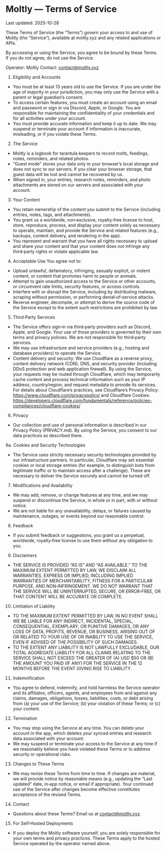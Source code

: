 # Moltly — Terms of Service

Last updated: 2025-10-28

These Terms of Service (the “Terms”) govern your access to and use of Moltly (the “Service”), available at moltly.xyz and any related applications or APIs.

By accessing or using the Service, you agree to be bound by these Terms. If you do not agree, do not use the Service.

Operator: Moltly
Contact: contact@moltly.xyz

1. Eligibility and Accounts
- You must be at least 13 years old to use the Service. If you are under the age of majority in your jurisdiction, you may only use the Service with a parent or legal guardian’s consent.
- To access certain features, you must create an account using an email and password or sign in via Discord, Apple, or Google. You are responsible for maintaining the confidentiality of your credentials and for all activities under your account.
- You must provide accurate information and keep it up to date. We may suspend or terminate your account if information is inaccurate, misleading, or if you violate these Terms.

2. The Service
- Moltly is a logbook for tarantula keepers to record molts, feedings, notes, reminders, and related photos.
- “Guest mode” stores your data only in your browser’s local storage and does not sync to our servers. If you clear your browser storage, that guest data will be lost and cannot be recovered by us.
- When signed in, your entries, research notes, reminders, and photo attachments are stored on our servers and associated with your account.

3. Your Content
- You retain ownership of the content you submit to the Service (including entries, notes, tags, and attachments).
- You grant us a worldwide, non‑exclusive, royalty‑free license to host, store, reproduce, process, and display your content solely as necessary to operate, maintain, and provide the Service and related features (e.g., backups, content delivery, and rendering in the app).
- You represent and warrant that you have all rights necessary to upload and share your content and that your content does not infringe any third‑party rights or violate applicable law.

4. Acceptable Use
You agree not to:
- Upload unlawful, defamatory, infringing, sexually explicit, or violent content, or content that promotes harm to people or animals.
- Attempt to gain unauthorized access to the Service or other accounts, or circumvent rate limits, security features, or access controls.
- Interfere with or disrupt the Service, including by distributing malware, scraping without permission, or performing denial‑of‑service attacks.
- Reverse engineer, decompile, or attempt to derive the source code of the Service except to the extent such restrictions are prohibited by law.

5. Third‑Party Services
- The Service offers sign‑in via third‑party providers such as Discord, Apple, and Google. Your use of those providers is governed by their own terms and privacy policies. We are not responsible for third‑party services.
- We may use infrastructure and service providers (e.g., hosting and database providers) to operate the Service.
- Content delivery and security: We use Cloudflare as a reverse proxy, content delivery network (CDN), DNS, and security provider (including DDoS protection and web application firewall). By using the Service, your requests may be routed through Cloudflare, which may temporarily cache content and process technical information such as your IP address, country/region, and request metadata to provide its services. For details about Cloudflare’s practices, see Cloudflare’s Privacy Policy: https://www.cloudflare.com/privacypolicy/ and Cloudflare Cookies: https://developers.cloudflare.com/fundamentals/reference/policies-compliances/cloudflare-cookies/

6. Privacy
- Our collection and use of personal information is described in our Privacy Policy (PRIVACY.md). By using the Service, you consent to our data practices as described there.

6a. Cookies and Security Technologies
- The Service uses strictly necessary security technologies provided by our infrastructure partners. In particular, Cloudflare may set essential cookies or local storage entries (for example, to distinguish bots from legitimate traffic or to maintain access after a challenge). These are necessary to deliver the Service securely and cannot be turned off.

7. Modifications and Availability
- We may add, remove, or change features at any time, and we may suspend or discontinue the Service, in whole or in part, with or without notice.
- We are not liable for any unavailability, delays, or failures caused by maintenance, outages, or events beyond our reasonable control.

8. Feedback
- If you submit feedback or suggestions, you grant us a perpetual, worldwide, royalty‑free license to use them without any obligation to you.

9. Disclaimers
- THE SERVICE IS PROVIDED “AS IS” AND “AS AVAILABLE.” TO THE MAXIMUM EXTENT PERMITTED BY LAW, WE DISCLAIM ALL WARRANTIES, EXPRESS OR IMPLIED, INCLUDING IMPLIED WARRANTIES OF MERCHANTABILITY, FITNESS FOR A PARTICULAR PURPOSE, AND NON‑INFRINGEMENT. WE DO NOT WARRANT THAT THE SERVICE WILL BE UNINTERRUPTED, SECURE, OR ERROR‑FREE, OR THAT CONTENT WILL BE ACCURATE OR COMPLETE.

10. Limitation of Liability
- TO THE MAXIMUM EXTENT PERMITTED BY LAW, IN NO EVENT SHALL WE BE LIABLE FOR ANY INDIRECT, INCIDENTAL, SPECIAL, CONSEQUENTIAL, EXEMPLARY, OR PUNITIVE DAMAGES, OR ANY LOSS OF DATA, PROFITS, REVENUE, OR BUSINESS, ARISING OUT OF OR RELATED TO YOUR USE OF OR INABILITY TO USE THE SERVICE, EVEN IF ADVISED OF THE POSSIBILITY OF SUCH DAMAGES.
- TO THE EXTENT ANY LIABILITY IS NOT LAWFULLY EXCLUDABLE, OUR TOTAL AGGREGATE LIABILITY FOR ALL CLAIMS RELATING TO THE SERVICE SHALL NOT EXCEED THE GREATER OF (A) USD $50 OR (B) THE AMOUNT YOU PAID (IF ANY) FOR THE SERVICE IN THE 12 MONTHS BEFORE THE EVENT GIVING RISE TO LIABILITY.

11. Indemnification
- You agree to defend, indemnify, and hold harmless the Service operator and its affiliates, officers, agents, and employees from and against any claims, damages, obligations, losses, liabilities, costs, or debt arising from (a) your use of the Service; (b) your violation of these Terms; or (c) your content.

12. Termination
- You may stop using the Service at any time. You can delete your account in the app, which deletes your synced entries and research data associated with your account.
- We may suspend or terminate your access to the Service at any time if we reasonably believe you have violated these Terms or to address security or operational risks.

13. Changes to These Terms
- We may revise these Terms from time to time. If changes are material, we will provide notice by reasonable means (e.g., updating the “Last updated” date, in‑app notice, or email if appropriate). Your continued use of the Service after changes become effective constitutes acceptance of the revised Terms.

14. Contact
- Questions about these Terms? Email us at contact@moltly.xyz.

15. For Self‑Hosted Deployments
- If you deploy the Moltly software yourself, you are solely responsible for your own terms and privacy practices. These Terms apply to the hosted Service operated by the operator named above.
